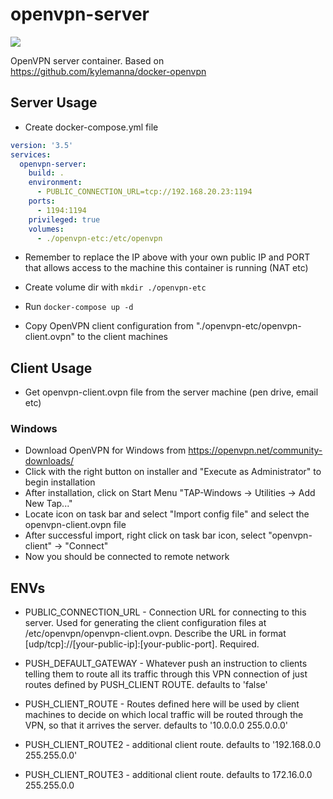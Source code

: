 # openvpn-server

[<img src="https://img.shields.io/docker/automated/flaviostutz/openvpn-server"/>](https://hub.docker.com/r/flaviostutz/openvpn-server)

OpenVPN server container. Based on https://github.com/kylemanna/docker-openvpn

## Server Usage

* Create docker-compose.yml file

```yml
version: '3.5'
services:
  openvpn-server:
    build: .
    environment:
      - PUBLIC_CONNECTION_URL=tcp://192.168.20.23:1194
    ports:
      - 1194:1194
    privileged: true
    volumes:
      - ./openvpn-etc:/etc/openvpn
```

* Remember to replace the IP above with your own public IP and PORT that allows access to the machine this container is running (NAT etc)

* Create volume dir with ```mkdir ./openvpn-etc```

* Run ```docker-compose up -d```

* Copy OpenVPN client configuration from "./openvpn-etc/openvpn-client.ovpn" to the client machines

## Client Usage

* Get openvpn-client.ovpn file from the server machine (pen drive, email etc)

### Windows

* Download OpenVPN for Windows from https://openvpn.net/community-downloads/
* Click with the right button on installer and "Execute as Administrator" to begin installation
* After installation, click on Start Menu "TAP-Windows -> Utilities -> Add New Tap..."
* Locate icon on task bar and select "Import config file" and select the openvpn-client.ovpn file
* After successful import, right click on task bar icon, select "openvpn-client" -> "Connect"
* Now you should be connected to remote network

## ENVs

* PUBLIC_CONNECTION_URL - Connection URL for connecting to this server. Used for generating the client configuration files at /etc/openvpn/openvpn-client.ovpn. Describe the URL in format [udp/tcp]://[your-public-ip]:[your-public-port]. Required.

* PUSH_DEFAULT_GATEWAY - Whatever push an instruction to clients telling them to route all its traffic through this VPN connection of just routes defined by PUSH_CLIENT ROUTE. defaults to 'false'

* PUSH_CLIENT_ROUTE - Routes defined here will be used by client machines to decide on which local traffic will be routed through the VPN, so that it arrives the server. defaults to '10.0.0.0 255.0.0.0'

* PUSH_CLIENT_ROUTE2 - additional client route. defaults to '192.168.0.0 255.255.0.0'

* PUSH_CLIENT_ROUTE3 - additional client route. defaults to 172.16.0.0 255.255.0.0
